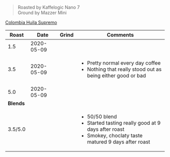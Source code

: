 > Roasted by Kaffelogic Nano 7<br>
> Ground by Mazzer Mini

[Colombia Huila Supremo](https://www.greenbeanhouse.co.nz/product/2079681)

| Roast | Date       | Grind | Comments |
|-------|------------|-------|----------
| 1.5   | 2020-05-09 |  | 
| 3.5   | 2020-05-09 |  | <ul><li>Pretty normal every day coffee</li><li>Nothing that really stood out as being either good or bad</li></ul>
| 5.0   | 2020-05-09 |  | 
| **Blends** |  |  | 
| 3.5/5.0 |  |  | <ul><li>50/50 blend</li><li>Started tasting really good at 9 days after roast</li><li>Smokey, choclaty taste matured 9 days after roast</li><ul>

